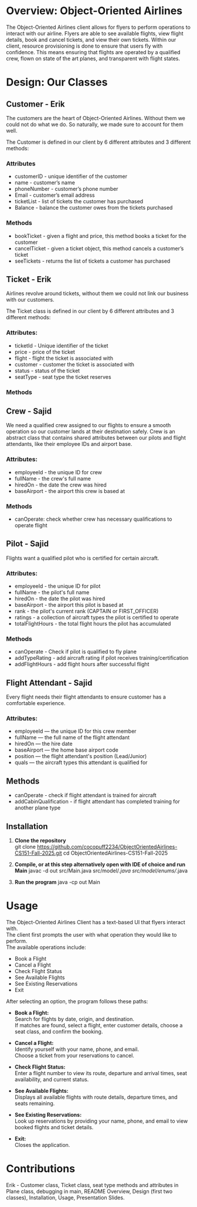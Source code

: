 # Overview: Object-Oriented Airlines 

The Object-Oriented Airlines client allows for flyers to perform operations to interact with our airline. Flyers are able to see available flights, view flight details, book and cancel tickets, and view their own tickets. Within our client, resource provisioning is done to ensure that users fly with confidence. This means ensuring that flights are operated by a qualified crew, flown on state of the art planes, and transparent with flight states.

# Design: Our Classes

## Customer - Erik

The customers are the heart of Object-Oriented Airlines. Without them we could not do what we do. So naturally, we made sure to account for them well. 

The Customer is defined in our client by 6 different attributes and 3 different methods:

### Attributes
- customerID - unique identifier of the customer
- name - customer’s name
- phoneNumber - customer’s phone number
- Email - customer’s email address
- ticketList - list of tickets the customer has purchased
- Balance - balance the customer owes from the tickets purchased

### Methods
- bookTicket - given a flight and price, this method books a ticket for the customer
- cancelTicket - given a ticket object, this method cancels a customer’s ticket 
- seeTickets - returns the list of tickets a customer has purchased

## Ticket - Erik 

Airlines revolve around tickets, without them we could not link our business with our customers.

The Ticket class is defined in our client by 6 different attributes and 3 different methods:

### Attributes:
- ticketId - Unique identifier of the ticket
- price - price of the ticket
- flight - flight the ticket is associated with 
- customer - customer the ticket is associated with 
- status - status of the ticket
- seatType - seat type the ticket reserves

### Methods


## Crew - Sajid
We need a qualified crew assigned to our flights to ensure a smooth operation so our customer lands at their destination safely.
Crew is an abstract class that contains shared attributes between our pilots and flight attendants, like their employee IDs and airport base.

### Attributes:
- employeeId - the unique ID for crew
- fullName - the crew's full name
- hiredOn - the date the crew was hired
- baseAirport - the airport this crew is based at

### Methods
- canOperate: check whether crew has necessary qualifications to operate flight

## Pilot - Sajid
Flights want a qualified pilot who is certified for certain aircraft.

### Attributes:
- employeeId - the unique ID for pilot
- fullName - the pilot's full name
- hiredOn - the date the pilot was hired
- baseAirport - the airport this pilot is based at
- rank - the pilot's current rank (CAPTAIN or FIRST_OFFICER)
- ratings - a collection of aircraft types the pilot is certified to operate
- totalFlightHours - the total flight hours the pilot has accumulated

### Methods
- canOperate - Check if pilot is qualified to fly plane
- addTypeRating - add aircraft rating if pilot receives training/certification
- addFlightHours - add flight hours after successful flight

## Flight Attendant - Sajid
Every flight needs their flight attendants to ensure customer has a comfortable experience.

### Attributes:
- employeeId — the unique ID for this crew member
- fullName — the full name of the flight attendant
- hiredOn — the hire date
- baseAirport — the home base airport code
- position — the flight attendant's position (Lead/Junior)
- quals — the aircraft types this attendant is qualified for

## Methods 
- canOperate - check if flight attendant is trained for aircraft
- addCabinQualification - if flight attendant has completed training for another plane type
  
## Installation
1. **Clone the repository**  
   git clone https://github.com/cocopuff2234/ObjectOrientedAirlines-CS151-Fall-2025.git
   cd ObjectOrientedAirlines-CS151-Fall-2025
   
2. **Compile, or at this step alternatively open with IDE of choice and run Main**
  javac -d out src/Main.java src/model/*.java src/model/enums/*.java

3. **Run the program**
  java -cp out Main
  
# Usage
The Object-Oriented Airlines Client has a text-based UI that flyers interact with.  
The client first prompts the user with what operation they would like to perform.  
The available operations include:

- Book a Flight  
- Cancel a Flight  
- Check Flight Status  
- See Available Flights  
- See Existing Reservations  
- Exit  

After selecting an option, the program follows these paths:

- **Book a Flight:**  
  Search for flights by date, origin, and destination.  
  If matches are found, select a flight, enter customer details, choose a seat class, and confirm the booking.

- **Cancel a Flight:**  
  Identify yourself with your name, phone, and email.  
  Choose a ticket from your reservations to cancel.

- **Check Flight Status:**  
  Enter a flight number to view its route, departure and arrival times, seat availability, and current status.

- **See Available Flights:**  
  Displays all available flights with route details, departure times, and seats remaining.

- **See Existing Reservations:**  
  Look up reservations by providing your name, phone, and email to view booked flights and ticket details.

- **Exit:**  
  Closes the application.

# Contributions
Erik - Customer class, Ticket class, seat type methods and attributes in Plane class, debugging in main, README Overview, Design (first two classes), Installation, Usage, Presentation Slides.
